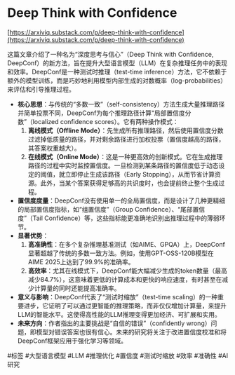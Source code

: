# Deep Think with Confidence

[https://arxiviq.substack.com/p/deep-think-with-confidence](https://arxiviq.substack.com/p/deep-think-with-confidence)

这篇文章介绍了一种名为“深度思考与信心”（Deep Think with Confidence, DeepConf）的新方法，旨在提升大型语言模型（LLM）在复杂推理任务中的表现和效率。DeepConf是一种测试时推理（test-time inference）方法，它不依赖于额外的模型训练，而是巧妙地利用模型内部生成的对数概率（log-probabilities）来评估和引导推理过程。

*   **核心思想**：与传统的“多数一致”（self-consistency）方法生成大量推理路径并简单投票不同，DeepConf为每个推理路径计算“局部置信度分数”（localized confidence scores）。它有两种操作模式：
    1.  **离线模式（Offline Mode）**：先生成所有推理路径，然后使用置信度分数过滤掉低质量的路径，并对剩余路径进行加权投票（置信度越高的路径，其答案权重越大）。
    2.  **在线模式（Online Mode）**：这是一种更高效的创新模式。它在生成推理路径的过程中实时监控置信度。一旦检测到某条路径的置信度低于动态设定的阈值，就立即停止生成该路径（Early Stopping），从而节省计算资源。此外，当某个答案获得足够高的共识度时，也会提前终止整个生成过程。
*   **置信度度量**：DeepConf没有使用单一的全局置信度，而是设计了几种更精细的局部置信度指标，如“组置信度”（Group Confidence）、“尾部置信度”（Tail Confidence）等，这些指标能更准确地识别出推理过程中的薄弱环节。
*   **显著优势**：
    1.  **高准确性**：在多个复杂推理基准测试（如AIME、GPQA）上，DeepConf显著超越了传统的多数一致方法。例如，使用GPT-OSS-120B模型在AIME 2025上达到了99.9%的准确率。
    2.  **高效率**：尤其在线模式下，DeepConf能大幅减少生成的token数量（最高减少84.7%），这意味着更低的计算成本和更快的响应速度，有时甚至在减少计算量的同时还能提高准确率。
*   **意义与影响**：DeepConf代表了“测试时缩放”（test-time scaling）的一种重要进步，它证明了可以通过更智能的推理策略，而非仅仅增加计算量，来提升LLM的智能水平。这使得高性能的LLM推理变得更加经济、可扩展和实用。
*   **未来方向**：作者指出的主要挑战是“自信的错误”（confidently wrong）问题，即模型对错误答案也很有信心。未来的研究将关注于改进置信度校准和将DeepConf框架应用于强化学习等领域。

#标签 #大型语言模型 #LLM #推理优化 #置信度 #测试时缩放 #效率 #准确性 #AI研究